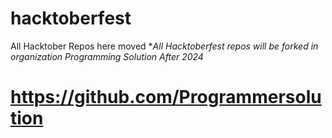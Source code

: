 # hacktoberfest
All Hacktober Repos here moved
**All Hacktoberfest repos will be forked in organization Programming Solution After 2024*
# https://github.com/Programmersolution
